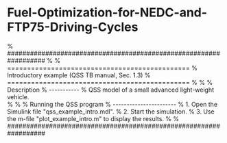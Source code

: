# Fuel-Optimization-for-NEDC-and-FTP75-Driving-Cycles

% ##################################################################
%
% ==============================================
% Introductory example (QSS TB manual, Sec. 1.3)
% ==============================================
%
%
% Description
% -----------
%   QSS model of a small advanced light-weight vehicle.    
%
%
% Running the QSS program
% -----------------------
%   1. Open the Simulink file "qss_example_intro.mdl".
%   2. Start the simulation.
%   3. Use the m-file "plot_example_intro.m" to display the results.
%
% ##################################################################
